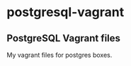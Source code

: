 postgresql-vagrant
==================

PostgreSQL Vagrant files
------------------------

My vagrant files for postgres boxes.

